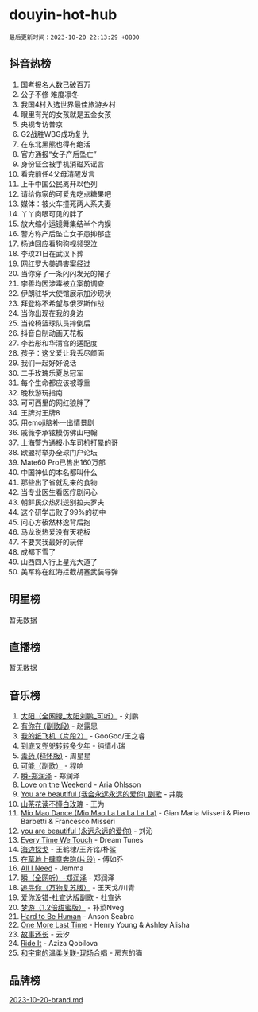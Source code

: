 # douyin-hot-hub

`最后更新时间：2023-10-20 22:13:29 +0800`

## 抖音热榜

1. 国考报名人数已破百万
1. 公子不修 难度凛冬
1. 我国4村入选世界最佳旅游乡村
1. 眼里有光的女孩就是五金女孩
1. 央视专访普京
1. G2战胜WBG成功复仇
1. 在东北黑熊也得有绝活
1. 官方通报“女子产后坠亡”​​​
1. 身份证会被手机消磁系谣言
1. 看完前任4父母清醒发言
1. 上千中国公民离开以色列
1. 请给你家的可爱鬼吃点糖果吧
1. 媒体：被火车撞死两人系夫妻
1. 丫丫肉眼可见的胖了
1. 放大缩小运镜舞集结半个内娱
1. 警方称产后坠亡女子患抑郁症
1. 杨迪回应看狗狗视频哭泣
1. 李玟21日在武汉下葬
1. 网红罗大美遇害案经过
1. 当你穿了一条闪闪发光的裙子
1. 李善均因涉毒被立案前调查
1. 伊朗驻华大使馆展示加沙现状
1. 拜登称不希望与俄罗斯作战
1. 当你出现在我的身边
1. 当轮椅篮球队员摔倒后
1. 抖音自制动画天花板
1. 李若彤和华清宫的适配度
1. 孩子：这父爱让我丢尽颜面
1. 我们一起好好说话
1. 二手玫瑰乐夏总冠军
1. 每个生命都应该被尊重
1. 晚秋游玩指南
1. 可可西里的网红狼胖了
1. 王牌对王牌8
1. 用emoji脑补一出情景剧
1. 戚薇李承铉模仿佛山电翰
1. 上海警方通报小车司机打晕的哥
1. 欧盟将举办全球门户论坛
1. Mate60 Pro已售出160万部
1. 中国神仙的本名都叫什么
1. 那些出了省就乱来的食物
1. 当专业医生看医疗剧问心
1. 朝鲜民众热烈送别拉夫罗夫
1. 这个研学击败了99%的初中
1. 问心方筱然林逸背后抱
1. 马龙说热爱没有天花板
1. 不要哭我最好的玩伴
1. 成都下雪了
1. 山西四人行上星光大道了
1. 美军称在红海拦截胡塞武装导弹

## 明星榜

暂无数据

## 直播榜

暂无数据

## 音乐榜

1. [太阳（全网搜_太阳刘鹏_可听）](https://sf6-cdn-tos.douyinstatic.com/obj/tos-cn-ve-2774/ogWbyIQnlBFImVbeDocRdCIYtBHlbJXgfZMvgz) - 刘鹏
1. [有你在 (副歌段)](https://sf6-cdn-tos.douyinstatic.com/obj/tos-cn-ve-2774/o8zImmNsI8B0yfAW5FKAB1oBhkMAlIrwsZEi1V) - 赵露思
1. [我的纸飞机（片段2）](https://sf6-cdn-tos.douyinstatic.com/obj/tos-cn-ve-2774/oM2ZrKcg2CD5AeRB2gkeXOFB1IxAGJdZPazYHf) - GooGoo/王之睿
1. [到底又兜兜转转多少年](https://sf6-cdn-tos.douyinstatic.com/obj/tos-cn-ve-2774/os1AQ0obZlDYZQByBsnEHx8h9OoIgCJgXeOfwt) - 纯情小瑞
1. [毒药 (释怀版)](https://sf3-cdn-tos.douyinstatic.com/obj/tos-cn-ve-2774/oYILMEAzspdZBIzy4frJNB8ZHPHWAhiwowd4Ad) - 周星星
1. [可能（副歌）](https://sf6-cdn-tos.douyinstatic.com/obj/tos-cn-ve-2774/cde1731888894259b333569393c2fb51) - 程响
1. [瞬-郑润泽](https://sf3-cdn-tos.douyinstatic.com/obj/tos-cn-ve-2774/oYXHIohzvbNAzBhHgyksWpRM4bfkDsBdBDAynw) - 郑润泽
1. [Love on the Weekend](https://sf3-cdn-tos.douyinstatic.com/obj/tos-cn-ve-2774/o4tVQen5ZtBZEMlD1CDIepBC2OigkU1KQkb1vd) - Aria Ohlsson
1. [You are beautiful (我会永远永远的爱你) 副歌](https://sf3-cdn-tos.douyinstatic.com/obj/tos-cn-ve-2774/o4NlnjbBAIAhg5wOCWzJoyMzkIqGxYsR7f3W4Q) - 井胧
1. [山茶花读不懂白玫瑰](https://sf6-cdn-tos.douyinstatic.com/obj/tos-cn-ve-2774/osfn8B7DktrRHEPJgPCfDbw7QDQEkwC16BxZg9) - 王为
1. [Mio Mao Dance (Mio Mao La La La La La)](https://sf3-cdn-tos.douyinstatic.com/obj/tos-cn-ve-2774/owhJZ1sWIABNvU3gOxlwztm0oAfMK58zHXT8GM) - Gian Maria Misseri & Piero Barbetti & Francesco Misseri
1. [you are beautiful (永远永远的爱你)](https://sf6-cdn-tos.douyinstatic.com/obj/tos-cn-ve-2774/7f5e088a940e42b487e76fd10d0ffcfd) - 刘沁
1. [Every Time We Touch](https://sf3-cdn-tos.douyinstatic.com/obj/tos-cn-ve-2774/ogN6lUKQeBBfEVhIOMikG1CcJjugxk1tztZyhP) - Dream Tunes
1. [海边探戈](https://sf3-cdn-tos.douyinstatic.com/obj/tos-cn-ve-2774/os9gE0VQCGqt6VQkZDyBBYvfSDY0QFe3vVmubn) - 王鹤棣/王齐铭/朴鲨
1. [在草地上肆意奔跑(片段)](https://sf6-cdn-tos.douyinstatic.com/obj/tos-cn-ve-2774/8831d494742f45dabdfa8adb8b817259) - 傅如乔
1. [All I Need](https://sf3-cdn-tos.douyinstatic.com/obj/tos-cn-ve-2774/e8b55ca1d1fa4f90a60c22b8ece170ac) - Jemma
1. [瞬（全网听）-郑润泽](https://sf6-cdn-tos.douyinstatic.com/obj/tos-cn-ve-2774/o4Vb9eJZClCZTnRQYy0BRSeHGrDtrkrQgIBvQt) - 郑润泽
1. [追寻你（万物复苏版）](https://sf6-cdn-tos.douyinstatic.com/obj/tos-cn-ve-2774/oYeAZJsbjIDit9APmBg8u6uDUQnHmoCf3gbo74) - 王天戈/川青
1. [爱你没错-杜宣达版副歌](https://sf3-cdn-tos.douyinstatic.com/obj/tos-cn-ve-2774/oUm8ctBZQfZQ4jUNWbseSYV0lZDsWn6LCODgCB) - 杜宣达
1. [梦游（1.2倍甜蜜版）](https://sf3-cdn-tos.douyinstatic.com/obj/tos-cn-ve-2774/o4gyAUm8hwufoEABmwVIiQtHsFuGzAEEWtNMzo) - 补菜Nveg
1. [Hard to Be Human](https://sf6-cdn-tos.douyinstatic.com/obj/tos-cn-ve-2774/oQItaej4rB1rBfnJUbKPlQOgDWvSUWRy814CZl) - Anson Seabra
1. [One More Last Time](https://sf3-cdn-tos.douyinstatic.com/obj/tos-cn-ve-2774/oAzTlo0LUAdCAIhjktsKWcLAEUKmZwGcOoB1fy) - Henry Young & Ashley Alisha
1. [故事还长](https://sf6-cdn-tos.douyinstatic.com/obj/tos-cn-ve-2774/30a26758c8594f0ab81ac675c33ee2c5) - 云汐
1. [Ride It](https://sf6-cdn-tos.douyinstatic.com/obj/tos-cn-ve-2774/oMZDIYec6eQynQyWBQnCM11DZzkgnBPtBpD4bi) - Aziza Qobilova
1. [和宇宙的温柔关联-现场合唱](https://sf3-cdn-tos.douyinstatic.com/obj/tos-cn-ve-2774/o0hONGDYQBgk0e5bqDeQOonVmncA6tC2nBwZLT) - 房东的猫

## 品牌榜

[2023-10-20-brand.md](2023-10-20-brand.md)
